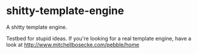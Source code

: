 # shitty-template-engine
A shitty template engine.

Testbed for stupid ideas. If you're looking for a real template engine, have a look at http://www.mitchellbosecke.com/pebble/home

